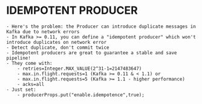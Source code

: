 # IDEMPOTENT PRODUCER

	- Here's the problem: the Producer can introduce duplicate messages in Kafka due to network errors
	- In Kafka >= 0.11, you can define a "idempotent producer" which won't introduce duplicates on network error
	- Detect duplicate, don't commit twice
	- Idempotent producers are great to guarantee a stable and save pipeline!
	- They come with:
		- retries=Integer.MAX_VALUE(2^31-1=2147483647)
		- max.in.flight.requests=1 (Kafka >= 0.11 & < 1.1) or
		- max.in.flight.requests=5 (Kafka >= 1.1 - higher performance)
		- acks=all
	- Just set:
		- producerProps.put("enable.idempotence",true);